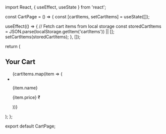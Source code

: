 import React, { useEffect, useState } from 'react';

const CartPage = () => {
  const [cartItems, setCartItems] = useState([]);

  useEffect(() => {
    // Fetch cart items from local storage
    const storedCartItems = JSON.parse(localStorage.getItem('cartItems')) || [];
    setCartItems(storedCartItems);
  }, []);

  return (
    <div className="cart-page">
      <h2>Your Cart</h2>
      <ul>
        {cartItems.map(item => (
          <li key={item.id}>
            <img src={item.image} alt="" />
            <p>{item.name}</p>
            <p>{item.price} ₹</p>
          </li>
        ))}
      </ul>
    </div>
  );
};

export default CartPage;
